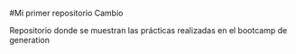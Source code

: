 #Mi primer repositorio Cambio

Repositorio donde se muestran las prácticas realizadas en el bootcamp de generation
